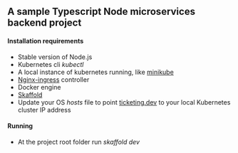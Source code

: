 ## A sample Typescript Node microservices backend project

#### Installation requirements

- Stable version of Node.js
- Kubernetes cli _kubectl_
- A local instance of kubernetes running, like [minikube](https://minikube.sigs.k8s.io/docs/start/)
- [Nginx-ingress](https://kubernetes.github.io/ingress-nginx/deploy/) controller
- Docker engine
- [Skaffold](https://skaffold.dev/)
- Update your OS _hosts_ file to point [ticketing.dev](http://ticketing.dev) to your local Kubernetes cluster IP address

#### Running

- At the project root folder run _skaffold dev_